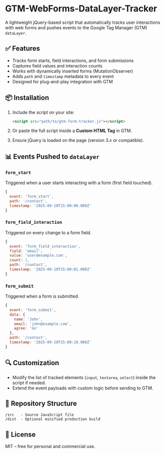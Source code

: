 # GTM-WebForms-DataLayer-Tracker

A lightweight jQuery-based script that automatically tracks user interactions with web forms and pushes events to the Google Tag Manager (GTM) `dataLayer`.

## ✅ Features

- Tracks form starts, field interactions, and form submissions
- Captures field values and interaction counts
- Works with dynamically inserted forms (MutationObserver)
- Adds `path` and `timestamp` metadata to every event
- Designed for plug-and-play integration with GTM

## 📦 Installation

1. Include the script on your site:
   ```html
   <script src="path/to/gtm-form-tracker.js"></script>
   ```

2. Or paste the full script inside a **Custom HTML Tag** in GTM.

3. Ensure jQuery is loaded on the page (version 3.x or compatible).

## 📊 Events Pushed to `dataLayer`

### `form_start`
Triggered when a user starts interacting with a form (first field touched).

```js
{
  event: 'form_start',
  path: '/contact',
  timestamp: '2025-09-10T15:00:00.000Z'
}
```

### `form_field_interaction`
Triggered on every change to a form field.

```js
{
  event: 'form_field_interaction',
  field: 'email',
  value: 'user@example.com',
  count: 1,
  path: '/contact',
  timestamp: '2025-09-10T15:00:01.000Z'
}
```

### `form_submit`
Triggered when a form is submitted.

```js
{
  event: 'form_submit',
  data: {
    name: 'John',
    email: 'john@example.com',
    agree: 'on'
  },
  path: '/contact',
  timestamp: '2025-09-10T15:00:10.000Z'
}
```

## 🔍 Customization

- Modify the list of tracked elements (`input`, `textarea`, `select`) inside the script if needed.
- Extend the event payloads with custom logic before sending to GTM.

## 📂 Repository Structure

```
/src   - Source JavaScript file
/dist  - Optional minified production build
```

## 📄 License

MIT – free for personal and commercial use.

